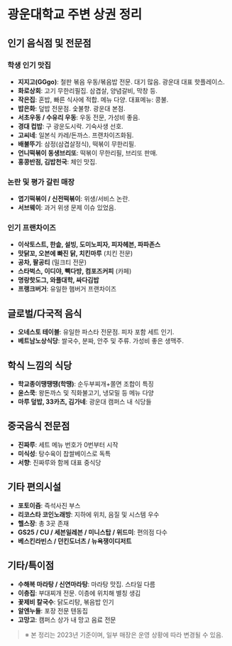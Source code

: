 # 광운대학교 주변 상권 정리

## 인기 음식점 및 전문점

### 학생 인기 맛집
- **지지고(GGgo)**: 철판 볶음 우동/볶음밥 전문. 대기 많음. 광운대 대표 핫플레이스.
- **화로상회**: 고기 무한리필집. 삼겹살, 양념갈비, 막창 등.
- **작은집**: 혼밥, 빠른 식사에 적합. 메뉴 다양. 대표메뉴: 콩불.
- **밥은화**: 덮밥 전문점. 숯불향. 광운대 본점.
- **서초우동 / 수유리 우동**: 우동 전문, 가성비 좋음.
- **경대 컵밥**: 구 광운도시락. 기숙사생 선호.
- **고씨네**: 일본식 카레/돈까스. 프랜차이즈화됨.
- **배불뚜기**: 삼정(삼겹살정식), 떡볶이 무한리필.
- **언니떡볶이 동생브리또**: 떡볶이 무한리필, 브리또 판매.
- **홍콩반점, 김밥천국**: 체인 맛집.

### 논란 및 평가 갈린 매장
- **엽기떡볶이 / 신전떡볶이**: 위생/서비스 논란.
- **서브웨이**: 과거 위생 문제 이슈 있었음.

### 인기 프랜차이즈
- **이삭토스트, 한솥, 설빙, 도미노피자, 피자헤븐, 파파존스**
- **맛닭꼬, 오븐에 빠진 닭, 치킨마루** (치킨 전문)
- **공차, 팔공티** (밀크티 전문)
- **스타벅스, 이디야, 빽다방, 컴포즈커피** (카페)
- **명랑핫도그, 와플대학, 싸다김밥**
- **프랭크버거**: 유일한 햄버거 프랜차이즈

## 글로벌/다국적 음식
- **오네스토 테이블**: 유일한 파스타 전문점. 피자 포함 세트 인기.
- **베트남노상식당**: 쌀국수, 분짜, 안주 및 주류. 가성비 좋은 생맥주.

## 학식 느낌의 식당
- **학교종이땡땡땡(학땡)**: 순두부찌개+쫄면 조합이 특징
- **윤스쿡**: 왕돈까스 및 직화불고기, 냉모밀 등 메뉴 다양
- **마루 덮밥, 33카츠, 김가네**: 광운대 캠퍼스 내 식당들

## 중국음식 전문점
- **진짜루**: 세트 메뉴 번호가 0번부터 시작
- **미식성**: 탕수육이 찹쌀베이스로 독특
- **서향**: 진짜루와 함께 대표 중식당

## 기타 편의시설
- **포토이즘**: 즉석사진 부스
- **리코스타 코인노래방**: 지하에 위치, 음질 및 시스템 우수
- **헬스장**: 총 3곳 존재
- **GS25 / CU / 세븐일레븐 / 미니스탑 / 위드미**: 편의점 다수
- **베스킨라빈스 / 던킨도너츠 / 뉴욕쟁이디저트**

## 기타/특이점
- **수해복 마라탕 / 신연마라탕**: 마라탕 맛집. 스타일 다름
- **이층집**: 부대찌개 전문. 이층에 위치해 별칭 생김
- **꽃제비 칼국수**: 닭도리탕, 볶음밥 인기
- **알엔누들**: 포장 전문 텐동집
- **고망고**: 캠퍼스 상가 내 망고 음료 전문

> ※ 본 정리는 2023년 기준이며, 일부 매장은 운영 상황에 따라 변경될 수 있음.
